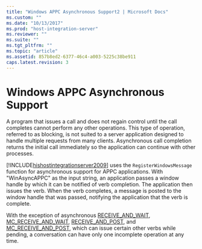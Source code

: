 ```yaml
---
title: "Windows APPC Asynchronous Support2 | Microsoft Docs"
ms.custom: ""
ms.date: "10/13/2017"
ms.prod: "host-integration-server"
ms.reviewer: ""
ms.suite: ""
ms.tgt_pltfrm: ""
ms.topic: "article"
ms.assetid: 857b8ed2-6377-46c4-a003-5225c38be911
caps.latest.revision: 3
---
```

# Windows APPC Asynchronous Support
A program that issues a call and does not regain control until the call completes cannot perform any other operations. This type of operation, referred to as blocking, is not suited to a server application designed to handle multiple requests from many clients. Asynchronous call completion returns the initial call immediately so the application can continue with other processes.  
  
 [!INCLUDE[hishostintegrationserver2009](../core/includes/hishostintegrationserver2009-md.md)] uses the `RegisterWindowsMessage` function for asynchronous support for APPC applications. With "WinAsyncAPPC" as the input string, an application passes a window handle by which it can be notified of verb completion. The application then issues the verb. When the verb completes, a message is posted to the window handle that was passed, notifying the application that the verb is complete.  
  
 With the exception of asynchronous [RECEIVE_AND_WAIT](../Topic/RECEIVE_AND_WAIT1.md), [MC_RECEIVE_AND_WAIT](../Topic/MC_RECEIVE_AND_WAIT1.md), [RECEIVE_AND_POST](../Topic/RECEIVE_AND_POST2.md), and [MC_RECEIVE_AND_POST](../Topic/MC_RECEIVE_AND_POST1.md), which can issue certain other verbs while pending, a conversation can have only one incomplete operation at any time.